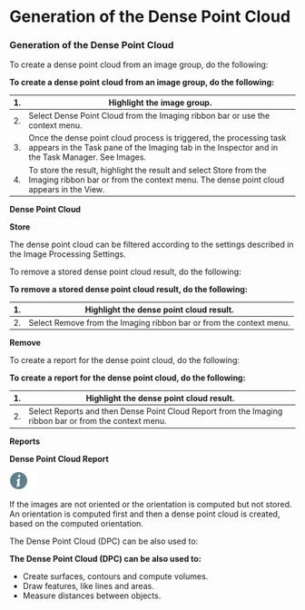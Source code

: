 # Generation of the Dense Point Cloud

### Generation of the Dense Point Cloud

To create a dense point cloud from an image group, do the following:

**To create a dense point cloud from an image group, do the following:**

| 1. | Highlight the image group. |
| --- | --- |
| 2. | Select Dense Point Cloud from the Imaging ribbon bar or use the context menu. |
| 3. | Once the dense point cloud process is triggered, the processing task appears in the Task pane of the Imaging tab in the Inspector and in the Task Manager. See Images. |
| 4. | To store the result, highlight the result and select Store from the Imaging ribbon bar or from the context menu. The dense point cloud appears in the View. |

**Dense Point Cloud**

**Store**

The dense point cloud can be filtered according to the settings described in the Image Processing Settings.

To remove a stored dense point cloud result, do the following:

**To remove a stored dense point cloud result, do the following:**

| 1. | Highlight the dense point cloud result. |
| --- | --- |
| 2. | Select Remove from the Imaging ribbon bar or from the context menu. |

**Remove**

To create a report for the dense point cloud, do the following:

**To create a report for the dense point cloud, do the following:**

| 1. | Highlight the dense point cloud result. |
| --- | --- |
| 2. | Select Reports and then Dense Point Cloud Report from the Imaging ribbon bar or from the context menu. |

**Reports**

**Dense Point Cloud Report**

![Image](./data/icons/note.gif)

If the images are not oriented or the orientation is computed but not stored. An orientation is computed first and then a dense point cloud is created, based on the computed orientation.

The Dense Point Cloud (DPC) can be also used to:

**The Dense Point Cloud (DPC) can be also used to:**

- Create surfaces, contours and compute volumes.
- Draw features, like lines and areas.
- Measure distances between objects.

